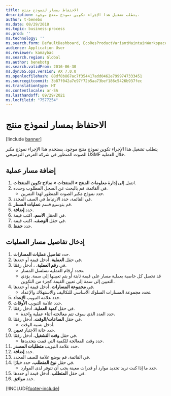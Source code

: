 ```yaml
---
title: الاحتفاظ بمسار لنموذج منتج
description: يتطلب تشغيل هذا الإجراء تكوين نموذج منتج موجود.
author: t-benebo
ms.date: 08/29/2018
ms.topic: business-process
ms.prod: ''
ms.technology: ''
ms.search.form: DefaultDashboard, EcoResProductVariantMaintainWorkspace, PCProductConfigurationModelListPage, PCProductConfigurationModelDetails, PCRouteOperationDetails, WrkCtrCapabilityLookUp
audience: Application User
ms.reviewer: kamaybac
ms.search.region: Global
ms.author: benebotg
ms.search.validFrom: 2016-06-30
ms.dyn365.ops.version: AX 7.0.0
ms.openlocfilehash: 88df8b867ac7f354417add0462e7999747333451
ms.sourcegitcommit: 3b87f042a7e97f72b5aa73bef186c5426b937fec
ms.translationtype: HT
ms.contentlocale: ar-SA
ms.lasthandoff: 09/29/2021
ms.locfileid: "7577254"
---
```

# <a name="maintain-route-for-a-product-model"></a>الاحتفاظ بمسار لنموذج منتج

[!include [banner](../../includes/banner.md)]

يتطلب تشغيل هذا الإجراء تكوين نموذج منتج موجود. يستخدم هذا الإجراء نموذج مكبر الصوت المتطور في شركة العرض التوضيحي USMF خلال العملية.

## <a name="add-a-route-operation"></a>إضافة مسار عملية

1. انتقل إلى **إدارة معلومات المنتج \> المنتجات \> نماذج تكوين المنتجات**.
1. في القائمة، قم بالبحث عن السجل المطلوب وحدده.
    * حدد نموذج مكبر الصوت المتطور لهذا التمرين.  
1. في القائمة، حدد الارتباط في الصف المحدد.
1. قم بتوسيع قسم **عمليات المسار**.
1. حدد **إضافة**.
1. في الحقل **الاسم**، اكتب قيمة.
1. في حقل **الوصف**، اكتب قيمة.
1. حدد **حفظ**.

## <a name="enter-route-operation-details"></a>إدخال تفاصيل مسار العمليات

1. حدد **تفاصيل عمليات المسارات**.
1. في حقل **العملية**، أدخل قيمة أو حددها.
1. في **رقم العملية**. ، أدخل رقمًا.
    * تحدد أرقام العملية تسلسل المسار.  
    * قد تحصل كل خاصية بعملية مسار على قيمة ثابتة أو يتم تعيينها إلى سمة. يؤدي التعيين إلى سمة إلى تعيين القيمة كجزء من التكوين.  
1. في **مجموعة المسارات**، أدخل قيمة أو حددها.
    * تحدد مجموعة المسارات السلوك الأساسي للتكاليف والاستهلاك والإعداد.  
1. حدد علامة التبويب **الإعداد**.
1. حدد علامة التبويب **الأوقات**.
1. في حقل **كمية العملية**، أدخل رقمًا.
    * حدد العدد الذي سوف تتم معالجته أثناء عملية واحدة.  
1. في حقل **الساعات/الوقت**، أدخل رقمًا.
    * أدخل نسبة الوقت.  
1. حدد خانة الاختيار **تعيين**.
1. في حقل **وقت التشغيل**، أدخل رقمًا.
    * حدد وقت المعالجة للكمية التي قمت بتحديدها.  
1. حدد علامة التبويب **متطلبات المصدر**.
1. حدد **إضافة**.
1. في القائمة، قم بوضع علامة للصف المحدد.
1. في حقل **نوع المتطلب**، حدد خيارًا.
    * حدد ما إذا كنت تريد تحديد موارد أو قدرات معينة يجب أن تتوفر لدى الموارد.  
1. في حقل **المتطلب**، أدخل قيمة أو حددها.
1. حدد **موافق**.



[!INCLUDE[footer-include](../../../includes/footer-banner.md)]